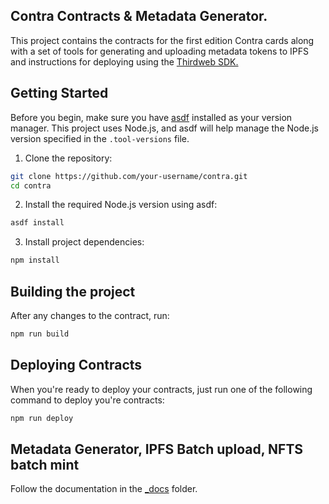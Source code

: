 ## Contra Contracts & Metadata Generator.

This project contains the contracts for the first edition Contra cards along with a set of tools for generating and uploading metadata tokens to IPFS and instructions for deploying using the [Thirdweb SDK.](https://thirdweb.com/)

## Getting Started

Before you begin, make sure you have [asdf](https://asdf-vm.com/) installed as your version manager. This project uses Node.js, and asdf will help manage the Node.js version specified in the `.tool-versions` file.

1. Clone the repository:

```bash
git clone https://github.com/your-username/contra.git
cd contra
```

2. Install the required Node.js version using asdf:

```bash
asdf install
```

3. Install project dependencies:

```bash
npm install
```

## Building the project

After any changes to the contract, run:

```bash
npm run build
```

## Deploying Contracts

When you're ready to deploy your contracts, just run one of the following command to deploy you're contracts:

```bash
npm run deploy
```

## Metadata Generator, IPFS Batch upload, NFTS batch mint

Follow the documentation in the [\_docs](./_docs/contract.md) folder.

